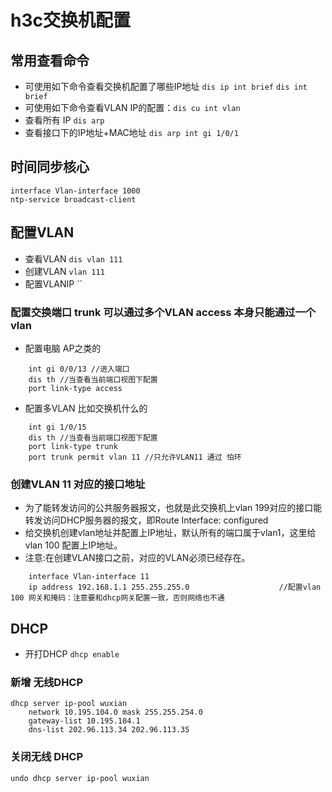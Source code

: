 # h3c交换机配置
## 常用查看命令
- 可使用如下命令查看交换机配置了哪些IP地址 `dis ip int brief`   `dis int brief`
- 可使用如下命令查看VLAN IP的配置：`dis cu int vlan`
- 查看所有 IP `dis arp`
- 查看接口下的IP地址+MAC地址 `dis arp int gi 1/0/1`
## 时间同步核心
```
interface Vlan-interface 1000
ntp-service broadcast-client
```
## 配置VLAN
- 查看VLAN `dis vlan 111` 
- 创建VLAN  `vlan 111`
- 配置VLANIP ``
### 配置交换端口 trunk 可以通过多个VLAN  access 本身只能通过一个vlan
- 配置电脑 AP之类的
``` 
    int gi 0/0/13 //进入端口 
    dis th //当查看当前端口视图下配置
    port link-type access
```
- 配置多VLAN 比如交换机什么的
```
    int gi 1/0/15
    dis th //当查看当前端口视图下配置
    port link-type trunk
    port trunk permit vlan 11 //只允许VLAN11 通过 怕环
```
### 创建VLAN 11 对应的接口地址
- 为了能转发访问的公共服务器报文，也就是此交换机上vlan 199对应的接口能转发访问DHCP服务器的报文，即Route Interface: configured 
- 给交换机创建vlan地址并配置上IP地址，默认所有的端口属于vlan1，这里给vlan 100 配置上IP地址。
- 注意:在创建VLAN接口之前，对应的VLAN必须已经存在。
```
    interface Vlan-interface 11
    ip address 192.168.1.1 255.255.255.0                    //配置vlan 100 网关和掩码：注意要和dhcp网关配置一致，否则网络也不通
```
## DHCP
- 开打DHCP `dhcp enable`

### 新增 无线DHCP
```
dhcp server ip-pool wuxian
    network 10.195.104.0 mask 255.255.254.0
    gateway-list 10.195.104.1
    dns-list 202.96.113.34 202.96.113.35
```


### 关闭无线 DHCP 
`undo dhcp server ip-pool wuxian`
